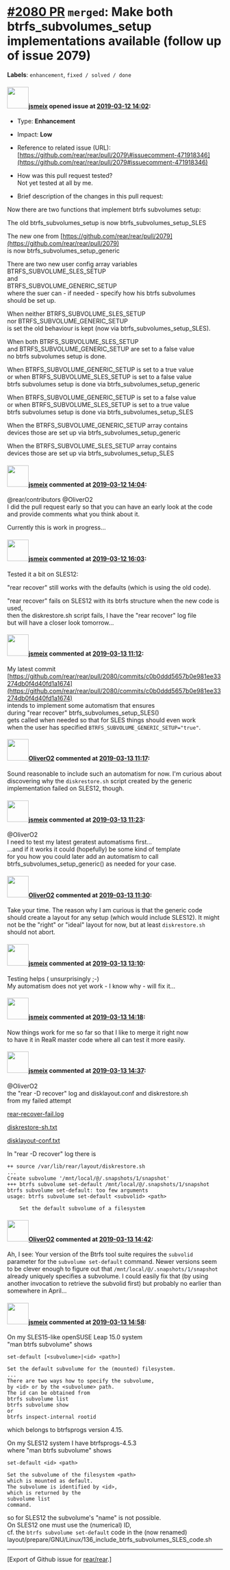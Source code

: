 [\#2080 PR](https://github.com/rear/rear/pull/2080) `merged`: Make both btrfs\_subvolumes\_setup implementations available (follow up of issue 2079)
====================================================================================================================================================

**Labels**: `enhancement`, `fixed / solved / done`

#### <img src="https://avatars.githubusercontent.com/u/1788608?u=925fc54e2ce01551392622446ece427f51e2f0ce&v=4" width="50">[jsmeix](https://github.com/jsmeix) opened issue at [2019-03-12 14:02](https://github.com/rear/rear/pull/2080):

-   Type: **Enhancement**

-   Impact: **Low**

-   Reference to related issue (URL):  
    [https://github.com/rear/rear/pull/2079\#issuecomment-471918346](https://github.com/rear/rear/pull/2079#issuecomment-471918346)

-   How was this pull request tested?  
    Not yet tested at all by me.

-   Brief description of the changes in this pull request:

Now there are two functions that implement btrfs subvolumes setup:

The old btrfs\_subvolumes\_setup is now btrfs\_subvolumes\_setup\_SLES

The new one from
[https://github.com/rear/rear/pull/2079](https://github.com/rear/rear/pull/2079)  
is now btrfs\_subvolumes\_setup\_generic

There are two new user config array variables  
BTRFS\_SUBVOLUME\_SLES\_SETUP  
and  
BTRFS\_SUBVOLUME\_GENERIC\_SETUP  
where the suer can - if needed - specify how his btrfs subvolumes  
should be set up.

When neither BTRFS\_SUBVOLUME\_SLES\_SETUP  
nor BTRFS\_SUBVOLUME\_GENERIC\_SETUP  
is set the old behaviour is kept (now via
btrfs\_subvolumes\_setup\_SLES).

When both BTRFS\_SUBVOLUME\_SLES\_SETUP  
and BTRFS\_SUBVOLUME\_GENERIC\_SETUP are set to a false value  
no btrfs subvolumes setup is done.

When BTRFS\_SUBVOLUME\_GENERIC\_SETUP is set to a true value  
or when BTRFS\_SUBVOLUME\_SLES\_SETUP is set to a false value  
btrfs subvolumes setup is done via btrfs\_subvolumes\_setup\_generic

When BTRFS\_SUBVOLUME\_GENERIC\_SETUP is set to a false value  
or when BTRFS\_SUBVOLUME\_SLES\_SETUP is set to a true value  
btrfs subvolumes setup is done via btrfs\_subvolumes\_setup\_SLES

When the BTRFS\_SUBVOLUME\_GENERIC\_SETUP array contains  
devices those are set up via btrfs\_subvolumes\_setup\_generic

When the BTRFS\_SUBVOLUME\_SLES\_SETUP array contains  
devices those are set up via btrfs\_subvolumes\_setup\_SLES

#### <img src="https://avatars.githubusercontent.com/u/1788608?u=925fc54e2ce01551392622446ece427f51e2f0ce&v=4" width="50">[jsmeix](https://github.com/jsmeix) commented at [2019-03-12 14:04](https://github.com/rear/rear/pull/2080#issuecomment-472014148):

@rear/contributors @OliverO2  
I did the pull request early so that you can have an early look at the
code  
and provide comments what you think about it.

Currently this is work in progress...

#### <img src="https://avatars.githubusercontent.com/u/1788608?u=925fc54e2ce01551392622446ece427f51e2f0ce&v=4" width="50">[jsmeix](https://github.com/jsmeix) commented at [2019-03-12 16:03](https://github.com/rear/rear/pull/2080#issuecomment-472064089):

Tested it a bit on SLES12:

"rear recover" still works with the defaults (which is using the old
code).

"rear recover" fails on SLES12 with its btrfs structure when the new
code is used,  
then the diskrestore.sh script fails, I have the "rear recover" log
file  
but will have a closer look tomorrow...

#### <img src="https://avatars.githubusercontent.com/u/1788608?u=925fc54e2ce01551392622446ece427f51e2f0ce&v=4" width="50">[jsmeix](https://github.com/jsmeix) commented at [2019-03-13 11:12](https://github.com/rear/rear/pull/2080#issuecomment-472379756):

My latest commit  
[https://github.com/rear/rear/pull/2080/commits/c0b0ddd5657b0e981ee33274db0f4d40fd1a1674](https://github.com/rear/rear/pull/2080/commits/c0b0ddd5657b0e981ee33274db0f4d40fd1a1674)  
intends to implement some automatism that ensures  
during "rear recover" btrfs\_subvolumes\_setup\_SLES()  
gets called when needed so that for SLES things should even work  
when the user has specified `BTRFS_SUBVOLUME_GENERIC_SETUP="true"`.

#### <img src="https://avatars.githubusercontent.com/u/4660803?v=4" width="50">[OliverO2](https://github.com/OliverO2) commented at [2019-03-13 11:17](https://github.com/rear/rear/pull/2080#issuecomment-472381407):

Sound reasonable to include such an automatism for now. I'm curious
about discovering why the `diskrestore.sh` script created by the generic
implementation failed on SLES12, though.

#### <img src="https://avatars.githubusercontent.com/u/1788608?u=925fc54e2ce01551392622446ece427f51e2f0ce&v=4" width="50">[jsmeix](https://github.com/jsmeix) commented at [2019-03-13 11:23](https://github.com/rear/rear/pull/2080#issuecomment-472383137):

@OliverO2  
I need to test my latest geratest automatisms first...  
...and if it works it could (hopefully) be some kind of template  
for you how you could later add an automatism to call  
btrfs\_subvolumes\_setup\_generic() as needed for your case.

#### <img src="https://avatars.githubusercontent.com/u/4660803?v=4" width="50">[OliverO2](https://github.com/OliverO2) commented at [2019-03-13 11:30](https://github.com/rear/rear/pull/2080#issuecomment-472385253):

Take your time. The reason why I am curious is that the generic code
should create a layout for any setup (which would include SLES12). It
might not be the "right" or "ideal" layout for now, but at least
`diskrestore.sh` should not abort.

#### <img src="https://avatars.githubusercontent.com/u/1788608?u=925fc54e2ce01551392622446ece427f51e2f0ce&v=4" width="50">[jsmeix](https://github.com/jsmeix) commented at [2019-03-13 13:10](https://github.com/rear/rear/pull/2080#issuecomment-472415311):

Testing helps ( unsurprisingly ;-)  
My automatism does not yet work - I know why - will fix it...

#### <img src="https://avatars.githubusercontent.com/u/1788608?u=925fc54e2ce01551392622446ece427f51e2f0ce&v=4" width="50">[jsmeix](https://github.com/jsmeix) commented at [2019-03-13 14:18](https://github.com/rear/rear/pull/2080#issuecomment-472440770):

Now things work for me so far so that I like to merge it right now  
to have it in ReaR master code where all can test it more easily.

#### <img src="https://avatars.githubusercontent.com/u/1788608?u=925fc54e2ce01551392622446ece427f51e2f0ce&v=4" width="50">[jsmeix](https://github.com/jsmeix) commented at [2019-03-13 14:37](https://github.com/rear/rear/pull/2080#issuecomment-472448686):

@OliverO2  
the "rear -D recover" log and disklayout.conf and diskrestore.sh  
from my failed attempt

[rear-recover-fail.log](https://github.com/rear/rear/files/2961891/rear-recover-fail.log)

[diskrestore-sh.txt](https://github.com/rear/rear/files/2961895/diskrestore-sh.txt)

[disklayout-conf.txt](https://github.com/rear/rear/files/2961902/disklayout-conf.txt)

In "rear -D recover" log there is

    ++ source /var/lib/rear/layout/diskrestore.sh
    ...
    Create subvolume '/mnt/local/@/.snapshots/1/snapshot'
    +++ btrfs subvolume set-default /mnt/local/@/.snapshots/1/snapshot
    btrfs subvolume set-default: too few arguments
    usage: btrfs subvolume set-default <subvolid> <path>

        Set the default subvolume of a filesystem

#### <img src="https://avatars.githubusercontent.com/u/4660803?v=4" width="50">[OliverO2](https://github.com/OliverO2) commented at [2019-03-13 14:42](https://github.com/rear/rear/pull/2080#issuecomment-472451328):

Ah, I see: Your version of the Btrfs tool suite requires the `subvolid`
parameter for the `subvolume set-default` command. Newer versions seem
to be clever enough to figure out that
`/mnt/local/@/.snapshots/1/snapshot` already uniquely specifies a
subvolume. I could easily fix that (by using another invocation to
retrieve the subvolid first) but probably no earlier than somewhere in
April...

#### <img src="https://avatars.githubusercontent.com/u/1788608?u=925fc54e2ce01551392622446ece427f51e2f0ce&v=4" width="50">[jsmeix](https://github.com/jsmeix) commented at [2019-03-13 14:58](https://github.com/rear/rear/pull/2080#issuecomment-472458530):

On my SLES15-like openSUSE Leap 15.0 system  
"man btrfs subvolume" shows

    set-default [<subvolume>|<id> <path>]

    Set the default subvolume for the (mounted) filesystem.
    ...
    There are two ways how to specify the subvolume,
    by <id> or by the <subvolume> path.
    The id can be obtained from
    btrfs subvolume list
    btrfs subvolume show
    or
    btrfs inspect-internal rootid

which belongs to btrfsprogs version 4.15.

On my SLES12 system I have btrfsprogs-4.5.3  
where "man btrfs subvolume" shows

    set-default <id> <path>

    Set the subvolume of the filesystem <path>
    which is mounted as default.
    The subvolume is identified by <id>,
    which is returned by the
    subvolume list
    command.

so for SLES12 the subvolume's "name" is not possible.  
On SLES12 one must use the (numerical) ID,  
cf. the `btrfs subvolume set-default` code in the (now renamed)  
layout/prepare/GNU/Linux/136\_include\_btrfs\_subvolumes\_SLES\_code.sh

------------------------------------------------------------------------

\[Export of Github issue for
[rear/rear](https://github.com/rear/rear).\]
